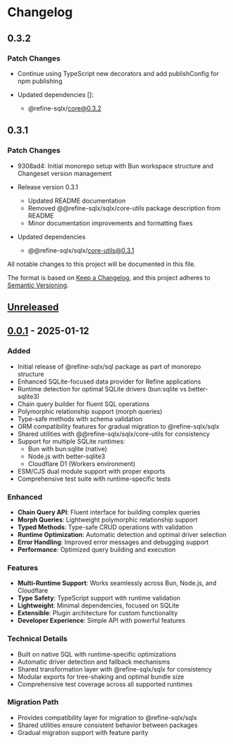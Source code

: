 # Changelog

## 0.3.2

### Patch Changes

- Continue using TypeScript new decorators and add publishConfig for npm publishing

- Updated dependencies []:
  - @refine-sqlx/core@0.3.2

## 0.3.1

### Patch Changes

- 9308ad4: Initial monorepo setup with Bun workspace structure and Changeset version management
- Release version 0.3.1
  - Updated README documentation
  - Removed @@refine-sqlx/sqlx/core-utils package description from README
  - Minor documentation improvements and formatting fixes

- Updated dependencies
  - @@refine-sqlx/sqlx/core-utils@0.3.1

All notable changes to this project will be documented in this file.

The format is based on [Keep a Changelog](https://keepachangelog.com/en/1.0.0/),
and this project adheres to [Semantic Versioning](https://semver.org/spec/v2.0.0.html).

## [Unreleased]

## [0.0.1] - 2025-01-12

### Added

- Initial release of @refine-sqlx/sql package as part of monorepo structure
- Enhanced SQLite-focused data provider for Refine applications
- Runtime detection for optimal SQLite drivers (bun:sqlite vs better-sqlite3)
- Chain query builder for fluent SQL operations
- Polymorphic relationship support (morph queries)
- Type-safe methods with schema validation
- ORM compatibility features for gradual migration to @refine-sqlx/sqlx
- Shared utilities with @@refine-sqlx/sqlx/core-utils for consistency
- Support for multiple SQLite runtimes:
  - Bun with bun:sqlite (native)
  - Node.js with better-sqlite3
  - Cloudflare D1 (Workers environment)
- ESM/CJS dual module support with proper exports
- Comprehensive test suite with runtime-specific tests

### Enhanced

- **Chain Query API**: Fluent interface for building complex queries
- **Morph Queries**: Lightweight polymorphic relationship support
- **Typed Methods**: Type-safe CRUD operations with validation
- **Runtime Optimization**: Automatic detection and optimal driver selection
- **Error Handling**: Improved error messages and debugging support
- **Performance**: Optimized query building and execution

### Features

- **Multi-Runtime Support**: Works seamlessly across Bun, Node.js, and Cloudflare
- **Type Safety**: TypeScript support with runtime validation
- **Lightweight**: Minimal dependencies, focused on SQLite
- **Extensible**: Plugin architecture for custom functionality
- **Developer Experience**: Simple API with powerful features

### Technical Details

- Built on native SQL with runtime-specific optimizations
- Automatic driver detection and fallback mechanisms
- Shared transformation layer with @refine-sqlx/sqlx for consistency
- Modular exports for tree-shaking and optimal bundle size
- Comprehensive test coverage across all supported runtimes

### Migration Path

- Provides compatibility layer for migration to @refine-sqlx/sqlx
- Shared utilities ensure consistent behavior between packages
- Gradual migration support with feature parity

[Unreleased]: https://github.com/zuohuadong/@refine-sqlx/sql/compare/@refine-sqlx/sql@0.0.1...HEAD
[0.0.1]: https://github.com/zuohuadong/@refine-sqlx/sql/releases/tag/@refine-sqlx/sql@0.0.1
